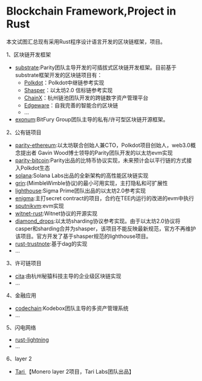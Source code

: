 # Blockchain Framework,Project in Rust

本文试图汇总现有采用Rust程序设计语言开发的区块链框架，项目。

1、区块链开发框架

- [substrate](https://github.com/paritytech/substrate):Parity团队主导开发的可插拔式区块链开发框架。目前基于substrate框架开发的区块链项目有：
  - [Polkdot](https://github.com/paritytech/polkadot)：Polkdot中继链参考实现
  - [Shasper](https://github.com/paritytech/shasper)：以太坊2.0 信标链参考实现
  - [ChainX](https://github.com/chainx-org/ChainX)：杭州链池团队开发的跨链数字资产管理平台
  - [Edgeware](https://edgewa.re/)：自我完善的智能合约区块链
  - ...
- [exonum](https://github.com/exonum/exonum):BitFury Group团队主导的私有/许可型区块链开源框架。

2、公有链项目

- [parity-ethereum](https://github.com/paritytech/parity-ethereum):以太坊联合创始人兼CTO，Polkdot项目创始人，web3.0概念提出者 Gavin Wood博士领导的Parity团队开发的以太坊evm实现
- [parity-bitcoin](https://github.com/paritytech/parity-bitcoin):Parity出品的比特币协议实现，未来预计会以平行链的方式接入Polkdot生态
- [solana](https://github.com/solana-labs/solana):Solana Labs出品的全新架构的高性能区块链实现
- [grin](https://github.com/mimblewimble/grin):(MimbleWimble协议)的最小可用实现，主打隐私和可扩展性
- [lighthouse](https://github.com/sigp/lighthouse):Sigma Prime团队出品的以太坊2.0参考实现
- [enigma](https://github.com/enigmampc/enigma-core):主打secret contract的项目，合约在TEE内运行的改进的evm中执行
- [sputnikvm](https://github.com/ETCDEVTeam/sputnikvm):evm实现
- [witnet-rust](https://github.com/witnet/witnet-rust):Witnet协议的开源实现
- [diamond_drops](https://github.com/Drops-of-Diamond/diamond_drops):以太坊sharding协议参考实现。由于以太坊2.0协议将casper和sharding合并为shasper，该项目不能反映最新规范，官方不再维护该项目。官方开发了基于shasper规范的lighthouse项目。
- [rust-trustnote](https://github.com/trustnote/rust-trustnote):基于dag的实现
- ...

3、许可链项目

- [cita](https://github.com/cryptape/cita):由杭州秘猿科技主导的企业级区块链实现
- ...

4、金融应用

- [codechain](https://github.com/CodeChain-io/codechain):Kodebox团队主导的多资产管理系统
- ...

5、闪电网络

- [rust-lightning](https://github.com/rust-bitcoin/rust-lightning)
- ...

6、layer 2

- [Tari ](https://github.com/tari-project/tari)【Monero layer 2项目，Tari Labs团队出品】

